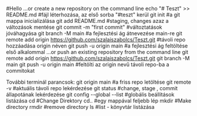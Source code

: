 #Hello
…or create a new repository on the command line
echo "# Teszt" >> README.md         #fájl léterhozása, az első sorba "#teszt" kerül
git init         #a git mappa inicializálása
git add README.md          #staging, changes azaz a  változások mentése
git commit -m "first commit"          #változtatások jóváhagyása
git branch -M main          #a fejlesztési ág átnevezése main-re 
git remote add origin https://github.com/szalaiszabolcs/Teszt.git       #távoli repo hozzáadása origin néven 
git push -u origin main        #a fejlesztési ág feltöltése első alkalommal
…or push an existing repository from the command line
git remote add origin https://github.com/szalaiszabolcs/Teszt.git
git branch -M main
git push -u origin main      #feltölti az origin nevű távoli repo-ba a commitokat

További terminál parancsok:
git origin main   #a friss repo letöltése
git remote -v     #aktuális távoli repo lekérdezése
git status   #change, stage , commit állapotának lekérdezése 
git config --global --list    #globális beállítások listázása
cd   #Change Direktory
cd..   #egy mappával feljebb lép
mkdir  <directory name>   #Make directory
rmdir  <directory name>   #remove directory
ls    #list  -  könyvtár listázása
